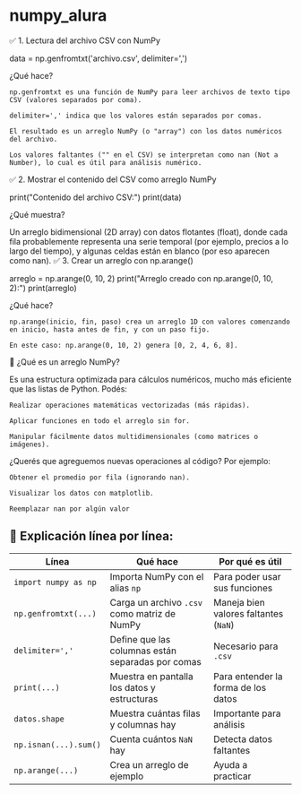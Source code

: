 # numpy_alura
✅ 1. Lectura del archivo CSV con NumPy

data = np.genfromtxt('archivo.csv', delimiter=',')

¿Qué hace?

    np.genfromtxt es una función de NumPy para leer archivos de texto tipo CSV (valores separados por coma).

    delimiter=',' indica que los valores están separados por comas.

    El resultado es un arreglo NumPy (o "array") con los datos numéricos del archivo.

    Los valores faltantes ("" en el CSV) se interpretan como nan (Not a Number), lo cual es útil para análisis numérico.

✅ 2. Mostrar el contenido del CSV como arreglo NumPy

print("Contenido del archivo CSV:")
print(data)

¿Qué muestra?

Un arreglo bidimensional (2D array) con datos flotantes (float), donde cada fila probablemente representa una serie temporal (por ejemplo, precios a lo largo del tiempo), y algunas celdas están en blanco (por eso aparecen como nan).
✅ 3. Crear un arreglo con np.arange()

arreglo = np.arange(0, 10, 2)
print("Arreglo creado con np.arange(0, 10, 2):")
print(arreglo)

¿Qué hace?

    np.arange(inicio, fin, paso) crea un arreglo 1D con valores comenzando en inicio, hasta antes de fin, y con un paso fijo.

    En este caso: np.arange(0, 10, 2) genera [0, 2, 4, 6, 8].

📌 ¿Qué es un arreglo NumPy?

Es una estructura optimizada para cálculos numéricos, mucho más eficiente que las listas de Python. Podés:

    Realizar operaciones matemáticas vectorizadas (más rápidas).

    Aplicar funciones en todo el arreglo sin for.

    Manipular fácilmente datos multidimensionales (como matrices o imágenes).

¿Querés que agreguemos nuevas operaciones al código? Por ejemplo:

    Obtener el promedio por fila (ignorando nan).

    Visualizar los datos con matplotlib.

    Reemplazar nan por algún valor


## 📘 Explicación línea por línea:



| Línea                 | Qué hace                                          | Por qué es útil                       |
| --------------------- | ------------------------------------------------- | ------------------------------------- |
| `import numpy as np`  | Importa NumPy con el alias `np`                   | Para poder usar sus funciones         |
| `np.genfromtxt(...)`  | Carga un archivo `.csv` como matriz de NumPy      | Maneja bien valores faltantes (`NaN`) |
| `delimiter=','`       | Define que las columnas están separadas por comas | Necesario para `.csv`                 |
| `print(...)`          | Muestra en pantalla los datos y estructuras       | Para entender la forma de los datos   |
| `datos.shape`         | Muestra cuántas filas y columnas hay              | Importante para análisis              |
| `np.isnan(...).sum()` | Cuenta cuántos `NaN` hay                          | Detecta datos faltantes               |
| `np.arange(...)`      | Crea un arreglo de ejemplo                        | Ayuda a practicar                     |

